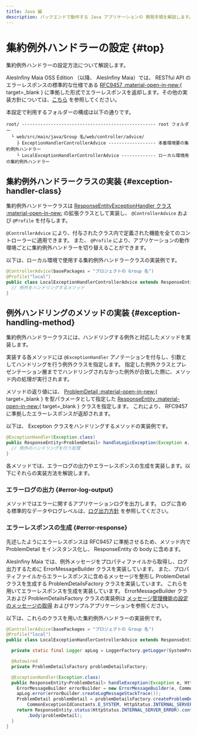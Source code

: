 ```yaml
---
title: Java 編
description: バックエンドで動作する Java アプリケーションの 開発手順を解説します。
---
```


# 集約例外ハンドラーの設定 {#top}

集約例外ハンドラーの設定方法について解説します。

<!-- textlint-disable ja-technical-writing/sentence-length -->
AlesInfiny Maia OSS Edition （以降、 AlesInfiny Maia）では、 RESTful API のエラーレスポンスの標準的な仕様である [RFC9457 :material-open-in-new:](https://datatracker.ietf.org/doc/html/rfc9457){ target=_blank } に準拠した形式でエラーレスポンスを返却します。その他の実装方針については、[こちら](../../../../app-architecture/client-side-rendering/backend-application/presentation.md#exception-handling) を参照してください。
<!-- textlint-enable ja-technical-writing/sentence-length -->

本設定で利用するフォルダーの構成は以下の通りです。

```terminal linenums="0"
root/ --------------------------------------------------- root フォルダー
  └ web/src/main/java/Group 名/web/controller/advice/
    ├ ExceptionHandlerControllerAdvice ------------------ 本番環境要の集約例外ハンドラー
    └ LocalExceptionHandlerControllerAdvice ------------- ローカル環境用の集約例外ハンドラー  
```

## 集約例外ハンドラークラスの実装 {#exception-handler-class}

<!-- textlint-disable ja-technical-writing/sentence-length -->
集約例外ハンドラークラスは [ResponseEntityExceptionHandler クラス :material-open-in-new:](https://spring.pleiades.io/spring-framework/docs/current/javadoc-api/org/springframework/web/servlet/mvc/method/annotation/ResponseEntityExceptionHandler.html) の拡張クラスとして実装し、 `@ControllerAdvice` および `@Profile` を付与します。
<!-- textlint-enable ja-technical-writing/sentence-length -->

`@ControllerAdvice` により、付与されたクラス内で定義された機能を全てのコントローラーに適用できます。
また、 `@Profile` により、アプリケーションの動作環境ごとに集約例外ハンドラーを切り替えることができます。

以下は、ローカル環境で使用する集約例外ハンドラークラスの実装例です。

``` Java
@ControllerAdvice(basePackages = "プロジェクトの Group 名")
@Profile("local")
public class LocalExceptionHandlerControllerAdvice extends ResponseEntityExceptionHandler{
  // 例外をハンドリングするメソッド
}
```

## 例外ハンドリングのメソッドの実装 {#exception-handling-method}

集約例外ハンドラークラスには、ハンドリングする例外と対応したメソッドを実装します。

実装する各メソッドには `@ExceptionHandler` アノテーションを付与し、引数としてハンドリングを行う例外クラスを指定します。
指定した例外クラスとプレゼンテーション層まででハンドリングされなかった例外が合致した際に、メソッド内の処理が実行されます。

<!-- textlint-disable ja-technical-writing/sentence-length -->
メソッドの返り値には、 [ProblemDetail :material-open-in-new:](https://spring.pleiades.io/spring-framework/docs/current/javadoc-api/org/springframework/http/ProblemDetail.html){ target=_blank } を型パラメータとして指定した [ResponseEntity :material-open-in-new:](https://spring.pleiades.io/spring-framework/docs/current/javadoc-api/org/springframework/http/ResponseEntity.html){ target=_blank } クラスを指定します。
これにより、 RFC9457 に準拠したエラーレスポンスが返却されます。
<!-- textlint-enable ja-technical-writing/sentence-length -->

以下は、 Exception クラスをハンドリングするメソッドの実装例です。

``` Java
@ExceptionHandler(Exception.class)
public ResponseEntity<ProblemDetail> handleLogicException(Exception e, HttpServletRequest req) {
  // 例外のハンドリングを行う処理
}
```

各メソッドでは、エラーログの出力やエラーレスポンスの生成を実装します。以下にそれらの実装方法を解説します。

### エラーログの出力 {#error-log-output}

メソッドではエラーに関するアプリケーションログを出力します。
ログに含める標準的なデータやログレベルは、[ログ出力方針](../../../../app-architecture/overview/java-application-processing-system/logging-policy.md) を参照してください。

### エラーレスポンスの生成 {#error-response}

先述したようにエラーレスポンスは RFC9457 に準拠させるため、メソッド内で ProblemDetail をインスタンス化し、 ResponseEntity の body に含めます。

AlesInfiny Maia では、例外メッセージをプロパティファイルから取得し、ログ出力するために ErrorMessageBuilder クラスを実装しています。
また、プロパティファイルからエラーレスポンスに含めるメッセージを整形し ProblemDetail クラスを生成する ProblemDetailsFactory クラスを実装しています。
これらを用いてエラーレスポンスを生成を実装しています。
ErrorMessageBuilder クラスおよび ProblemDetailsFactory クラスの実装例は [メッセージ管理機能の設定のメッセージの取得](./message-management.md#getting-messages) およびサンプルアプリケーションを参照ください。

以下は、これらのクラスを用いた集約例外ハンドラーの実装例です。

``` Java
@ControllerAdvice(basePackages = "プロジェクトの Group 名")
@Profile("local")
public class LocalExceptionHandlerControllerAdvice extends ResponseEntityExceptionHandler {

  private static final Logger apLog = LoggerFactory.getLogger(SystemPropertyConstants.APPLICATION_LOG_LOGGER);

  @Autowired
  private ProblemDetailsFactory problemDetailsFactory;

  @ExceptionHandler(Exception.class)
  public ResponseEntity<ProblemDetail> handleException(Exception e, HttpServletRequest req) {
    ErrorMessageBuilder errorBuilder = new ErrorMessageBuilder(e, CommonExceptionIdConstants.E_SYSTEM, null, null);
    apLog.error(errorBuilder.createLogMessageStackTrace());
    ProblemDetail problemDetail = problemDetailsFactory.createProblemDetail(errorBuilder,
        CommonExceptionIdConstants.E_SYSTEM, HttpStatus.INTERNAL_SERVER_ERROR);
    return ResponseEntity.status(HttpStatus.INTERNAL_SERVER_ERROR).contentType(MediaType.APPLICATION_PROBLEM_JSON)
        .body(problemDetail);
  }
}
```
